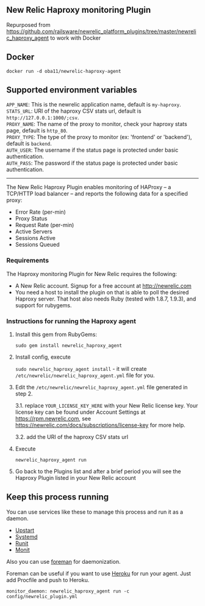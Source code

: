 ## New Relic Haproxy monitoring Plugin

Repurposed from https://github.com/railsware/newrelic_platform_plugins/tree/master/newrelic_haproxy_agent to work with Docker

## Docker

```
docker run -d oba11/newrelic-haproxy-agent
```

## Supported environment variables

`APP_NAME`: This is the newrelic application name, default is `my-haproxy`.<br/>
`STATS_URL`: URI of the haproxy CSV stats url, default is `http://127.0.0.1:1000/;csv`.<br/>
`PROXY_NAME`: The name of the proxy to monitor, check your haproxy stats page, default is `http_80`.<br/>
`PROXY_TYPE`: The type of the proxy to monitor (ex: 'frontend' or 'backend'), default is `backend`.<br/>
`AUTH_USER`: The username if the status page is protected under basic authentication.<br/>
`AUTH_PASS`: The password if the status page is protected under basic authentication.<br/>

---

The New Relic Haproxy Plugin enables monitoring of HAProxy – a TCP/HTTP load balancer – and reports the following data for a specified proxy:

* Error Rate (per-min)
* Proxy Status
* Request Rate (per-min)
* Active Servers
* Sessions Active
* Sessions Queued

### Requirements

The Haproxy monitoring Plugin for New Relic requires the following:

* A New Relic account. Signup for a free account at http://newrelic.com
* You need a host to install the plugin on that is able to poll the desired Haproxy server. That host also needs Ruby (tested with 1.8.7, 1.9.3), and support for rubygems.

### Instructions for running the Haproxy agent

1. Install this gem from RubyGems:

    `sudo gem install newrelic_haproxy_agent`

2. Install config, execute

    `sudo newrelic_haproxy_agent install` - it will create `/etc/newrelic/newrelic_haproxy_agent.yml` file for you.

3. Edit the `/etc/newrelic/newrelic_haproxy_agent.yml` file generated in step 2.

    3.1. replace `YOUR_LICENSE_KEY_HERE` with your New Relic license key. Your license key can be found under Account Settings at https://rpm.newrelic.com, see https://newrelic.com/docs/subscriptions/license-key for more help.

    3.2. add the URI of the haproxy CSV stats url

4. Execute

    `newrelic_haproxy_agent run`

5. Go back to the Plugins list and after a brief period you will see the Haproxy Plugin listed in your New Relic account


## Keep this process running

You can use services like these to manage this process and run it as a daemon.

- [Upstart](http://upstart.ubuntu.com/)
- [Systemd](http://www.freedesktop.org/wiki/Software/systemd/)
- [Runit](http://smarden.org/runit/)
- [Monit](http://mmonit.com/monit/)

Also you can use [foreman](https://github.com/ddollar/foreman) for daemonization.

Foreman can be useful if you want to use [Heroku](https://www.heroku.com/) for run your agent. Just add Procfile and push to Heroku.

`monitor_daemon: newrelic_haproxy_agent run -c config/newrelic_plugin.yml`

